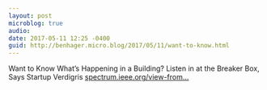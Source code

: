 ```yaml
---
layout: post
microblog: true
audio: 
date: 2017-05-11 12:25 -0400
guid: http://benhager.micro.blog/2017/05/11/want-to-know.html
---
```

Want to Know What’s Happening in a Building? Listen in at the Breaker Box, Says Startup Verdigris
[spectrum.ieee.org/view-from...](http://spectrum.ieee.org/view-from-the-valley/energy/the-smarter-grid/want-to-know-whats-happening-in-a-building-listen-in-at-the-breaker-box)
